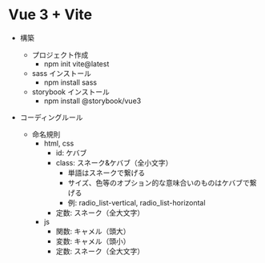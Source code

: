 # Vue 3 + Vite

- 構築
  - プロジェクト作成
    - npm init vite@latest
  - sass インストール
    - npm install sass
  - storybook インストール
    - npm install @storybook/vue3

- コーディングルール
    - 命名規則
        - html, css
            - id: ケバブ
            - class: スネーク&ケバブ（全小文字）
                - 単語はスネークで繋げる
                - サイズ、色等のオプション的な意味合いのものはケバブで繋げる
                - 例: radio_list-vertical, radio_list-horizontal
            - 定数: スネーク（全大文字）
        - js
            - 関数: キャメル（頭大）
            - 変数: キャメル（頭小）
            - 定数: スネーク（全大文字）